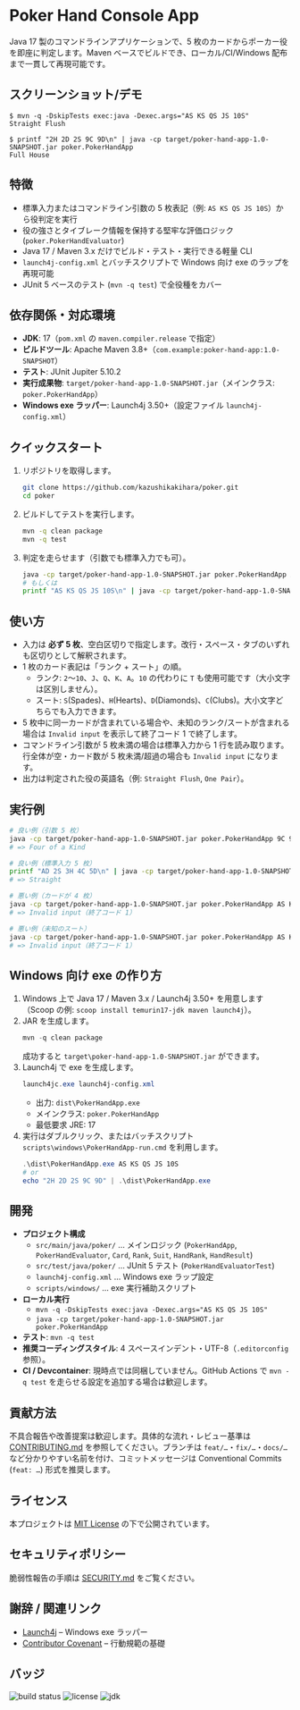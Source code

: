 # Poker Hand Console App
Java 17 製のコマンドラインアプリケーションで、5 枚のカードからポーカー役を即座に判定します。Maven ベースでビルドでき、ローカル/CI/Windows 配布まで一貫して再現可能です。

## スクリーンショット/デモ
```console
$ mvn -q -DskipTests exec:java -Dexec.args="AS KS QS JS 10S"
Straight Flush

$ printf "2H 2D 2S 9C 9D\n" | java -cp target/poker-hand-app-1.0-SNAPSHOT.jar poker.PokerHandApp
Full House
```

## 特徴
- 標準入力またはコマンドライン引数の 5 枚表記（例: `AS KS QS JS 10S`）から役判定を実行
- 役の強さとタイブレーク情報を保持する堅牢な評価ロジック (`poker.PokerHandEvaluator`)
- Java 17 / Maven 3.x だけでビルド・テスト・実行できる軽量 CLI
- `launch4j-config.xml` とバッチスクリプトで Windows 向け exe のラップを再現可能
- JUnit 5 ベースのテスト (`mvn -q test`) で全役種をカバー

## 依存関係・対応環境
- **JDK**: 17（`pom.xml` の `maven.compiler.release` で指定）
- **ビルドツール**: Apache Maven 3.8+（`com.example:poker-hand-app:1.0-SNAPSHOT`）
- **テスト**: JUnit Jupiter 5.10.2
- **実行成果物**: `target/poker-hand-app-1.0-SNAPSHOT.jar`（メインクラス: `poker.PokerHandApp`）
- **Windows exe ラッパー**: Launch4j 3.50+（設定ファイル `launch4j-config.xml`）

## クイックスタート
1. リポジトリを取得します。
   ```bash
   git clone https://github.com/kazushikakihara/poker.git
   cd poker
   ```
2. ビルドしてテストを実行します。
   ```bash
   mvn -q clean package
   mvn -q test
   ```
3. 判定を走らせます（引数でも標準入力でも可）。
   ```bash
   java -cp target/poker-hand-app-1.0-SNAPSHOT.jar poker.PokerHandApp AS KS QS JS 10S
   # もしくは
   printf "AS KS QS JS 10S\n" | java -cp target/poker-hand-app-1.0-SNAPSHOT.jar poker.PokerHandApp
   ```

## 使い方
- 入力は **必ず 5 枚**、空白区切りで指定します。改行・スペース・タブのいずれも区切りとして解釈されます。
- 1 枚のカード表記は「ランク + スート」の順。
  - ランク: `2`〜`10`、`J`、`Q`、`K`、`A`。`10` の代わりに `T` も使用可能です（大小文字は区別しません）。
  - スート: `S`(Spades)、`H`(Hearts)、`D`(Diamonds)、`C`(Clubs)。大小文字どちらでも入力できます。
- 5 枚中に同一カードが含まれている場合や、未知のランク/スートが含まれる場合は `Invalid input` を表示して終了コード 1 で終了します。
- コマンドライン引数が 5 枚未満の場合は標準入力から 1 行を読み取ります。行全体が空・カード数が 5 枚未満/超過の場合も `Invalid input` になります。
- 出力は判定された役の英語名（例: `Straight Flush`, `One Pair`）。

## 実行例
```bash
# 良い例（引数 5 枚）
java -cp target/poker-hand-app-1.0-SNAPSHOT.jar poker.PokerHandApp 9C 9D 9H 9S 2D
# => Four of a Kind

# 良い例（標準入力 5 枚）
printf "AD 2S 3H 4C 5D\n" | java -cp target/poker-hand-app-1.0-SNAPSHOT.jar poker.PokerHandApp
# => Straight

# 悪い例（カードが 4 枚）
java -cp target/poker-hand-app-1.0-SNAPSHOT.jar poker.PokerHandApp AS KS QS JS
# => Invalid input（終了コード 1）

# 悪い例（未知のスート）
java -cp target/poker-hand-app-1.0-SNAPSHOT.jar poker.PokerHandApp AS KH QX JS 10S
# => Invalid input（終了コード 1）
```

## Windows 向け exe の作り方
1. Windows 上で Java 17 / Maven 3.x / Launch4j 3.50+ を用意します（Scoop の例: `scoop install temurin17-jdk maven launch4j`）。
2. JAR を生成します。
   ```powershell
   mvn -q clean package
   ```
   成功すると `target\poker-hand-app-1.0-SNAPSHOT.jar` ができます。
3. Launch4j で exe を生成します。
   ```powershell
   launch4jc.exe launch4j-config.xml
   ```
   - 出力: `dist\PokerHandApp.exe`
   - メインクラス: `poker.PokerHandApp`
   - 最低要求 JRE: 17
4. 実行はダブルクリック、またはバッチスクリプト `scripts\windows\PokerHandApp-run.cmd` を利用します。
   ```powershell
   .\dist\PokerHandApp.exe AS KS QS JS 10S
   # or
   echo "2H 2D 2S 9C 9D" | .\dist\PokerHandApp.exe
   ```

## 開発
- **プロジェクト構成**
  - `src/main/java/poker/` … メインロジック (`PokerHandApp`, `PokerHandEvaluator`, `Card`, `Rank`, `Suit`, `HandRank`, `HandResult`)
  - `src/test/java/poker/` … JUnit 5 テスト (`PokerHandEvaluatorTest`)
  - `launch4j-config.xml` … Windows exe ラップ設定
  - `scripts/windows/` … exe 実行補助スクリプト
- **ローカル実行**
  - `mvn -q -DskipTests exec:java -Dexec.args="AS KS QS JS 10S"`
  - `java -cp target/poker-hand-app-1.0-SNAPSHOT.jar poker.PokerHandApp`
- **テスト**: `mvn -q test`
- **推奨コーディングスタイル**: 4 スペースインデント・UTF-8（`.editorconfig` 参照）。
- **CI / Devcontainer**: 現時点では同梱していません。GitHub Actions で `mvn -q test` を走らせる設定を追加する場合は歓迎します。

## 貢献方法
不具合報告や改善提案は歓迎します。具体的な流れ・レビュー基準は [CONTRIBUTING.md](CONTRIBUTING.md) を参照してください。ブランチは `feat/…`・`fix/…`・`docs/…` など分かりやすい名前を付け、コミットメッセージは Conventional Commits (`feat: …`) 形式を推奨します。

## ライセンス
本プロジェクトは [MIT License](LICENSE) の下で公開されています。

## セキュリティポリシー
脆弱性報告の手順は [SECURITY.md](SECURITY.md) をご覧ください。

## 謝辞 / 関連リンク
- [Launch4j](https://launch4j.sourceforge.net/) – Windows exe ラッパー
- [Contributor Covenant](https://www.contributor-covenant.org/) – 行動規範の基礎

## バッジ
![build status](https://img.shields.io/badge/build-Maven-blue?logo=apachemaven)
![license](https://img.shields.io/badge/license-MIT-green)
![jdk](https://img.shields.io/badge/JDK-17-orange?logo=java)
